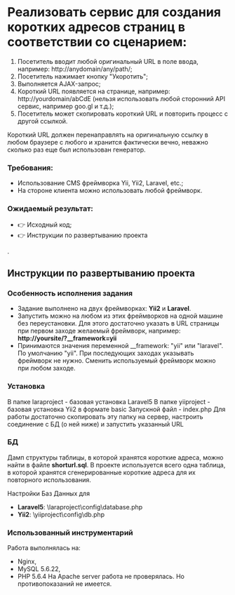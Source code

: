 
# Реализовать сервис для создания коротких адресов страниц в соответствии со сценарием:

1. Посетитель вводит любой оригинальный URL в поле ввода, например: http://anydomain/any/path/;
2. Посетитель нажимает кнопку "Укоротить";
3. Выполняется AJAX-запрос;
4. Короткий URL появляется на странице, например: http://yourdomain/abCdE (нельзя использовать любой сторонний API сервис, например goo.gl и т.д.);
5. Посетитель может скопировать короткий URL и повторить процесс с другой ссылкой.

Короткий URL должен перенаправлять на оригинальную ссылку в любом браузере с любого и хранится фактически вечно,
неважно сколько раз еще был использован генератор.

### Требования:
- Использование CMS фреймворка Yii, Yii2, Laravel, etc.;
- На стороне клиента можно использовать любой фреймворк.

### Ожидаемый результат:
- :point_right: Исходный код; 
- :point_right: Инструкции по развертыванию проекта

.

## Инструкции по развертыванию проекта

### Особенность исполнения задания

- Задание выполнено на двух фреймворках: **Yii2** и **Laravel**. 
- Запустить можно на любом из этих фреймворков на одной машине без переустановки. Для этого достаточно указать в URL страницы при первом заходе желаемый фреймворк, например: **http://yoursite/?__framework=yii**
- Принимаются значения переменной __framework: "yii" или "laravel". По умолчанию "yii". При последующих заходах указывать фреймворк не нужно. Сменить используемый фреймворк можно при любом заходе.

### Установка
В папке laraproject - базовая установка Laravel5
В папке yiiproject  - базовая установка Yii2 в формате basic
Запускной файл - index.php
Для работы достаточно скопировать эту папку на сервер, настроить соединение с БД (о ней ниже) и запустить указанный URL

### БД
Дамп структуры таблицы, в которой хранятся короткие адреса, можно найти в файле **shorturl.sql**.
В проекте используется всего одна таблица, в которой хранятся сгенерированные короткие адреса для их повторного использования.

Настройки Баз Данных для
- **Laravel5**: \laraproject\config\database.php
- **Yii2**:     \yiiproject\config\db.php

### Использованный инструментарий
Работа выполнялась на:
- Nginx,
- MySQL 5.6.22,
- PHP 5.6.4
На Apache server работа не проверялась. Но противопоказаний не имеется.